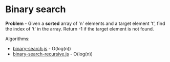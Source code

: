 # Binary search
**Problem** - Given a **sorted** array of 'n' elements and a target element 't', find the index of 't' in the array.
Return -1 if  the target element is not found.

Algorithms:
- [binary-search.js](./binary-search.js) - O(log(n))
- [binary-search-recursive.js](./binary-search-recursive.js) - O(log(n))
